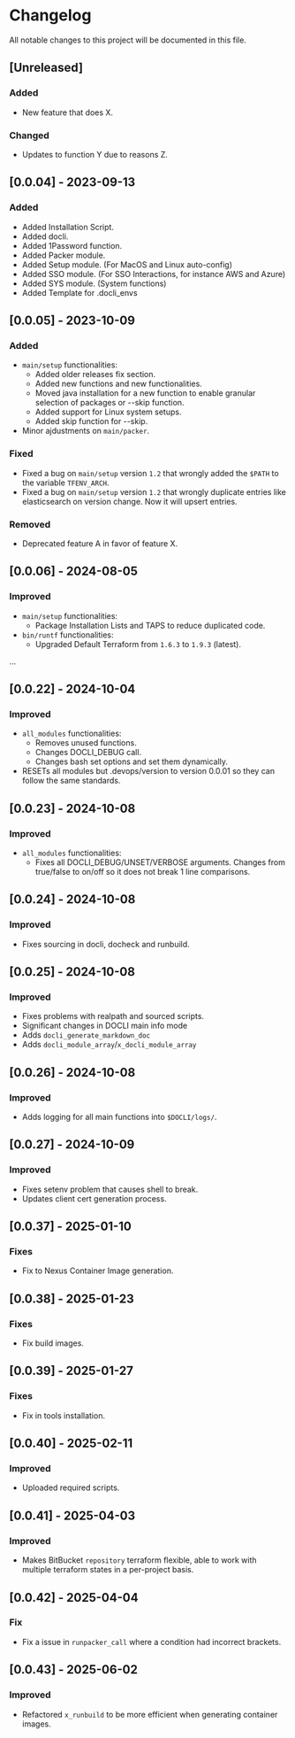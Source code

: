# Changelog
All notable changes to this project will be documented in this file.

## [Unreleased]
### Added
- New feature that does X.

### Changed
- Updates to function Y due to reasons Z.

## [0.0.04] - 2023-09-13
### Added
- Added Installation Script.
- Added docli.
- Added 1Password function.
- Added Packer module.
- Added Setup module. (For MacOS and Linux auto-config)
- Added SSO module. (For SSO Interactions, for instance AWS and Azure)
- Added SYS module. (System functions)
- Added Template for .docli_envs

## [0.0.05] - 2023-10-09
### Added
- `main/setup` functionalities:
  - Added older releases fix section.
  - Added new functions and new functionalities.
  - Moved java installation for a new function to enable granular selection of packages or --skip function.
  - Added support for Linux system setups.
  - Added skip function for --skip.
- Minor ajdustments on `main/packer`.

### Fixed
- Fixed a bug on `main/setup` version `1.2` that wrongly added the `$PATH` to the variable `TFENV_ARCH`.
- Fixed a bug on `main/setup` version `1.2` that wrongly duplicate entries like elasticsearch on version change. Now it will upsert entries.

### Removed
- Deprecated feature A in favor of feature X.

## [0.0.06] - 2024-08-05
### Improved
- `main/setup` functionalities:
  - Package Installation Lists and TAPS to reduce duplicated code.
- `bin/runtf` functionalities:
  - Upgraded Default Terraform from `1.6.3` to `1.9.3` (latest).

...

## [0.0.22] - 2024-10-04
### Improved
- `all_modules` functionalities:
  - Removes unused functions.
  - Changes DOCLI_DEBUG call.
  - Changes bash set options and set them dynamically.
- RESETs all modules but .devops/version to version 0.0.01 so they can follow the same standards.

## [0.0.23] - 2024-10-08
### Improved
- `all_modules` functionalities:
  - Fixes all DOCLI_DEBUG/UNSET/VERBOSE arguments. Changes from true/false to on/off so it does not break 1 line comparisons.

## [0.0.24] - 2024-10-08
### Improved
- Fixes sourcing in docli, docheck and runbuild.

## [0.0.25] - 2024-10-08
### Improved
- Fixes problems with realpath and sourced scripts.
- Significant changes in DOCLI main info mode
- Adds `docli_generate_markdown_doc`
- Adds `docli_module_array`/`x_docli_module_array`

## [0.0.26] - 2024-10-08
### Improved
- Adds logging for all main functions into `$DOCLI/logs/`.

## [0.0.27] - 2024-10-09
### Improved
- Fixes setenv problem that causes shell to break.
- Updates client cert generation process.

## [0.0.37] - 2025-01-10
### Fixes
- Fix to Nexus Container Image generation.

## [0.0.38] - 2025-01-23
### Fixes
- Fix build images.

## [0.0.39] - 2025-01-27
### Fixes
- Fix in tools installation.

## [0.0.40] - 2025-02-11
### Improved
- Uploaded required scripts.

## [0.0.41] - 2025-04-03
### Improved
- Makes BitBucket `repository` terraform flexible, able to work with multiple terraform states in a per-project basis.

## [0.0.42] - 2025-04-04
### Fix
- Fix a issue in `runpacker_call` where a condition had incorrect brackets.

## [0.0.43] - 2025-06-02
### Improved
- Refactored `x_runbuild` to be more efficient when generating container images.

